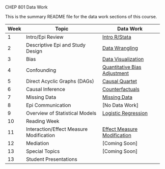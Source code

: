 CHEP 801 Data Work

This is the summary README file for the data work sections of this course.

Week |	Topic |	Data Work
-----|--------|-----------
1	| Intro/Epi Review 	| [Intro R/Stata](https://github.com/walkabilly/chep801_usask/blob/main/Data%20Work/intro_to_R.md)
2	| Descriptive Epi and Study Design	| [Data Wrangling](https://github.com/walkabilly/chep801_usask/blob/main/Data%20Work/data_wrangling_R.md)
3	|  Bias	| [Data Visualization](https://github.com/walkabilly/chep801_usask/blob/main/Data%20Work/data_visualization_R.md)
4	|  Confounding	| [Quantitative Bias Adjustment](https://github.com/walkabilly/chep801_usask/blob/main/Data%20Work/bias_analysis.md)
5	|  Direct Acyclic Graphs (DAGs) | 	[Causal Quartet](https://github.com/walkabilly/chep801_usask/blob/main/Data%20Work/causal_quartet_R.md) 
6	| Causal Inference | [Counterfactuals](https://github.com/walkabilly/chep801_usask/blob/main/Data%20Work/counterfactuals_R.md)
7	|  Missing Data	| [Missing Data](https://github.com/walkabilly/chep801_usask/blob/main/Data%20Work/missing_data.md)
8	|  Epi Communication	| [No Data Work]
9	|  Overview of Statistical Models | [Logistic Regression](https://github.com/walkabilly/chep801_usask/blob/main/Data%20Work/logistic_regression_R.md)
10	|  Reading Week  | 
11	|  Interaction/Effect Measure Modification	| [Effect Measure Modification](https://github.com/walkabilly/chep801_usask/blob/main/Data%20Work/interaction_effect_measure_modification.md)
12	|  Mediation	| [Coming Soon]
13	|  Special Topics	| [Coming Soon]
13	|  Student Presentations	|
